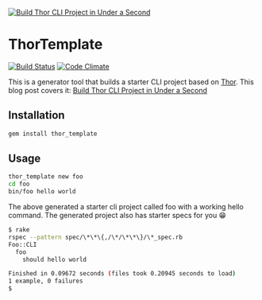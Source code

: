 [![Build Thor CLI Project in Under a Second](https://img.youtube.com/vi/GcVhdoneZYk/0.jpg)](https://www.youtube.com/watch?v=GcVhdoneZYk)

# ThorTemplate

[![Build Status](https://travis-ci.org/tongueroo/thor_template.svg?branch=generator)](https://travis-ci.org/tongueroo/thor_template)
[![Code Climate](https://codeclimate.com/github/tongueroo/thor_template.png)](https://codeclimate.com/github/tongueroo/thor_template)

This is a generator tool that builds a starter CLI project based on [Thor](). This blog post covers it: [Build Thor CLI Project in Under a Second](https://blog.boltops.com/2017/09/14/build-thor-cli-project-in-under-a-second)

## Installation

```sh
gem install thor_template
```

## Usage

```sh
thor_template new foo
cd foo
bin/foo hello world
```

The above generated a starter cli project called foo with a working hello command.  The generated project also has starter specs for you 😁

```sh
$ rake
rspec --pattern spec/\*\*\{,/\*/\*\*\}/\*_spec.rb
Foo::CLI
  foo
    should hello world

Finished in 0.09672 seconds (files took 0.20945 seconds to load)
1 example, 0 failures
$
```
